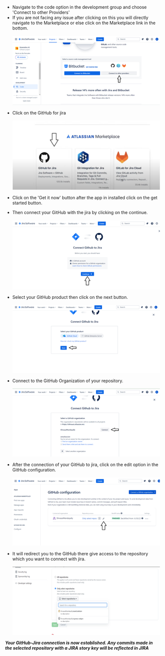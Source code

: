 - Navigate to the code option in the development group and choose 'Connect to other Providers'
- If you are not facing any issue after clicking on this you will directly navigate to the Marketplace or else click on the Marketplace link in the bottom.
\
\
![connect to other Providers](images/connectOtherProviders.png)


[//]: # (- Click on the browse the atlassian Marketplace.)

[//]: # (![marketPlace]&#40;marketPlace.png&#41;)


- Click on the GitHub for jira
\
\
![githubForJira](images/githubForJira.png)


- Click on the 'Get it now' button after the app in installed click on the get started button.
- Then connect your GitHub with the jira by clicking on the continue.
\
\
![connect GithubToJira](images/connectGithubToJira.png)


- Select your GitHub product then click on the next button.
\
\
![next](images/next.png)


- Connect to the GitHub Organization of your repository.
\
\
![connectToGithub](images/connectToGithub.png)


- After the connection of your GitHub to jira, click on the edit option in the GitHub configuration.
\
\
![editRepo](images/editRepo.png)


- It will redirect you to the GitHub there give access to the repository which you want to connect with jira.
\
\
![access to repo](images/selectRepo.png)


***Your GitHub-Jira connection is now established. Any commits made in the selected repository with a JIRA story key will be reflected in JIRA***
